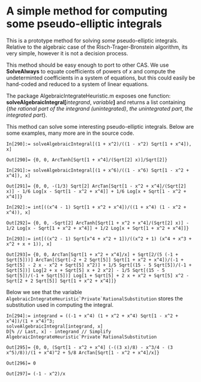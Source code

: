# A simple method for computing some pseudo-elliptic integrals

This is a prototype method for solving _some_ pseudo-elliptic integrals. Relative to the algebraic case of the Risch-Trager-Bronstein algorithm, its very simple, however it is not a decision process. 

This method should be easy enough to port to other CAS. We use **SolveAlways** to equate coefficients of powers of _x_ and compute the undeterminted coefficients in a system of equations, but this could easily be hand-coded and reduced to a system of linear equations.

The package AlgebraicIntegrateHeuristic.m exposes one function: **solveAlgebraicIntegral[**_integrand_, _variable_**]** and returns a list containing {_the rational part of the integrand (unintegrated)_, _the unintegrated part_, _the integrated part_}. 

This method can solve some interesting pseudo-elliptic integrals. Below are some examples, many more are in the source code. 

```
In[290]:= solveAlgebraicIntegral[(1 + x^2)/((1 - x^2) Sqrt[1 + x^4]), x]

Out[290]= {0, 0, ArcTanh[Sqrt[1 + x^4]/(Sqrt[2] x)]/Sqrt[2]}
```

```
In[291]:= solveAlgebraicIntegral[(1 + x^6)/((1 - x^6) Sqrt[1 - x^2 + x^4]), x]

Out[291]= {0, 0, -(1/3) Sqrt[2] ArcTan[Sqrt[1 - x^2 + x^4]/(Sqrt[2] x)] - 1/6 Log[x - Sqrt[1 - x^2 + x^4]] + 1/6 Log[x + Sqrt[1 - x^2 + x^4]]}
```

```
In[292]:= int[((x^4 - 1) Sqrt[1 + x^2 + x^4])/((1 + x^4) (1 - x^2 + x^4)), x]

Out[292]= {0, 0, -Sqrt[2] ArcTanh[Sqrt[1 + x^2 + x^4]/(Sqrt[2] x)] - 1/2 Log[x - Sqrt[1 + x^2 + x^4]] + 1/2 Log[x + Sqrt[1 + x^2 + x^4]]}
```

```
In[293]:= int[((x^2 - 1) Sqrt[x^4 + x^2 + 1])/((x^2 + 1) (x^4 + x^3 + x^2 + x + 1)), x]

Out[293]= {0, 0, ArcTan[Sqrt[1 + x^2 + x^4]/x] + Sqrt[2/(5 (-1 + Sqrt[5]))] ArcTan[(Sqrt[-2 + 2 Sqrt[5]] Sqrt[1 + x^2 + x^4])/(-1 + Sqrt[5] - 2 x - x^2 + Sqrt[5] x^2)] + 1/5 Sqrt[(15 - 5 Sqrt[5])/(-1 + Sqrt[5])] Log[2 + x + Sqrt[5] x + 2 x^2] - 1/5 Sqrt[(15 - 5 Sqrt[5])/(-1 + Sqrt[5])] Log[1 + Sqrt[5] + 2 x + x^2 + Sqrt[5] x^2 - Sqrt[2 + 2 Sqrt[5]] Sqrt[1 + x^2 + x^4]]}
```

Below we see that the variable ```AlgebraicIntegrateHeuristic`Private`RationalSubstitution``` stores the substitution used in computing the integral. 

```
In[294]:= integrand = ((-1 + x^4) (1 + x^2 + x^4) Sqrt[1 - x^2 + x^4])/(1 + x^4)^3;
solveAlgebraicIntegral[integrand, x]
D[% // Last, x] - integrand // Simplify
AlgebraicIntegrateHeuristic`Private`RationalSubstitution

Out[295]= {0, 0, (Sqrt[1 - x^2 + x^4] (-((3 x)/8) - x^3/4 - (3 x^5)/8))/(1 + x^4)^2 + 5/8 ArcTan[Sqrt[1 - x^2 + x^4]/x]}

Out[296]= 0

Out[297]= (-1 - x^2)/x
```
